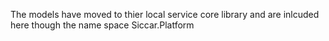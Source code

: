 ﻿The models have moved to thier local service core library and are inlcuded here
though the name space Siccar.Platform
